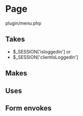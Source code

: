 # Page
plugin/menu.php

## Takes
* $_SESSION['isloggedin']
or
* $_SESSION['clientIsLoggedIn']


## Makes

## Uses

## Form envokes
